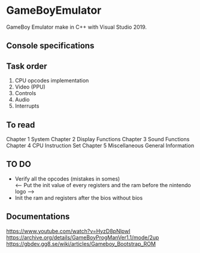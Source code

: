 # GameBoyEmulator

GameBoy Emulator make in C++ with Visual Studio 2019.

## Console specifications

## Task order
1. CPU opcodes implementation
2. Video (PPU)
3. Controls
4. Audio
5. Interrupts

## To read
Chapter 1 System
Chapter 2 Display Functions
Chapter 3 Sound Functions 
Chapter 4 CPU Instruction Set
Chapter 5 Miscellaneous General Information 

## TO DO
- Verify all the opcodes (mistakes in somes)  
<-- Put the init value of every registers and the ram before the nintendo logo -->
- Init the ram and registers after the bios without bios  

## Documentations  
https://www.youtube.com/watch?v=HyzD8pNlpwI  
https://archive.org/details/GameBoyProgManVer1.1/mode/2up
https://gbdev.gg8.se/wiki/articles/Gameboy_Bootstrap_ROM